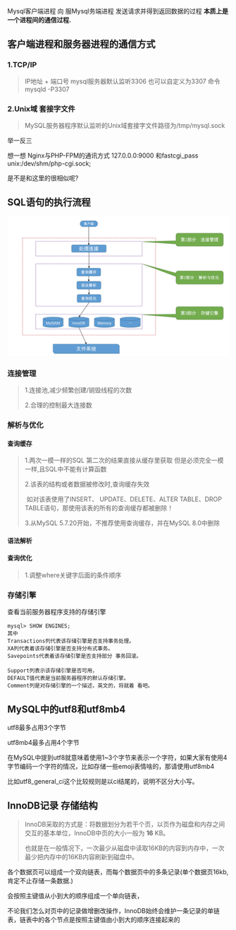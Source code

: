 Mysql客户端进程 向 服Mysql务端进程 发送请求并得到返回数据的过程  **本质上是一个进程间的通信过程.**

## 客户端进程和服务器进程的通信方式

### 1.TCP/IP 

> IP地址 + 端口号  mysql服务器默认监听3306   也可以自定义为3307    命令mysqld -P3307 

### 2.Unix域 套接字文件

> MySQL服务器程序默认监听的Unix域套接字文件路径为/tmp/mysql.sock

举一反三

想一想 Nginx与PHP-FPM的通讯方式  127.0.0.0:9000   和fastcgi_pass unix:/dev/shm/php-cgi.sock;

是不是和这里的很相似呢?



## SQL语句的执行流程

![image-20200618214006641](imgs/image-20200618214006641.png)

### 连接管理

> 1.连接池,减少频繁创建/销毁线程的次数
>
> 2.合理的控制最大连接数

### 解析与优化

#### 查询缓存

> 1.两次一模一样的SQL  第二次的结果直接从缓存里获取  但是必须完全一模一样,且SQL中不能有计算函数
>
> 2.该表的结构或者数据被修改时,查询缓存失效
>
> ​		如对该表使用了INSERT、 UPDATE、DELETE、ALTER TABLE、DROP TABLE语句，那使用该表的所有的查询缓存都被删除！
>
> 3.从MySQL 5.7.20开始，不推荐使用查询缓存，并在MySQL 8.0中删除

#### 语法解析

#### 查询优化

>1.调整where关键字后面的条件顺序
>
>

### 存储引擎

查看当前服务器程序支持的存储引擎

```
mysql> SHOW ENGINES;
其中
Transactions列代表该存储引擎是否支持事务处理。
XA列代表着该存储引擎是否支持分布式事务。
Savepoints代表着该存储引擎是否支持部分 事务回滚。

Support列表示该存储引擎是否可用，
DEFAULT值代表是当前服务器程序的默认存储引擎。
Comment列是对存储引擎的一个描述，英文的，将就着 看吧。

```

##  MySQL中的utf8和utf8mb4

utf8最多占用3个字节

utf8mb4最多占用4个字节

在MySQL中提到utf8就意味着使用1~3个字节来表示一个字符，如果大家有使用4字节编码一个字符的情况，比如存储一些emoji表情啥的，那请使用utf8mb4

比如utf8_general_ci这个比较规则是以ci结尾的，说明不区分大小写。





##  InnoDB记录 存储结构

> InnoDB采取的方式是：将数据划分为若干个页，以页作为磁盘和内存之间交互的基本单位，InnoDB中页的大小一般为 **16** KB。
>
> 也就是在一般情况下，一次最少从磁盘中读取16KB的内容到内存中，一次最少把内存中的16KB内容刷新到磁盘中。

各个数据页可以组成一个双向链表，而每个数据页中的多条记录(单个数据页16kb,肯定不止存储一条数据.)

会按照主键值从小到大的顺序组成一个单向链表，



不论我们怎么对页中的记录做增删改操作，InnoDB始终会维护一条记录的单链表，链表中的各个节点是按照主键值由小到大的顺序连接起来的